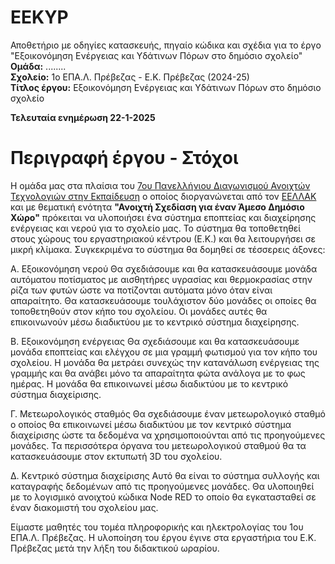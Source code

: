 # EEKYP
Αποθετήριο με οδηγίες κατασκευής, πηγαίο κώδικα και σχέδια για το έργο "Εξοικονόμηση Ενέργειας και Υδάτινων Πόρων στο δημόσιο σχολείο"<br>
**Ομάδα:** ........ <br/>
**Σχολείο:** 1ο ΕΠΑ.Λ. Πρέβεζας - Ε.Κ. Πρέβεζας (2024-25)<br/>
**Τίτλος έργου:** Εξοικονόμηση Ενέργειας και Υδάτινων Πόρων στο δημόσιο σχολείο<br/> 

<b>Τελευταία ενημέρωση 22-1-2025</b>

Περιγραφή έργου - Στόχοι
========================
Η ομάδα μας στα πλαίσια του <a href="https://openedtech.ellak.gr/">7ου Πανελλήνιου Διαγωνισμού Ανοιχτών Τεχνολογιών στην Εκπαίδευση</a> ο οποίος διοργανώνεται από τον <a href="https://eellak.ellak.gr/">ΕΕΛΛΑΚ</a> και με θεματική ενότητα <b>"Ανοιχτή Σχεδίαση για έναν Άμεσο Δημόσιο Χώρο"</b> πρόκειται να υλοποιήσει ένα σύστημα εποπτείας και διαχείρησης ενέργειας και νερού για το σχολείο μας. Το σύστημα θα τοποθετηθεί στους χώρους του εργαστηριακού κέντρου (Ε.Κ.) και θα λειτουργήσει σε μικρή κλίμακα. Συγκεκριμένα το σύστημα θα δομηθεί σε τέσσερεις άξονες:

Α. Εξοικονόμηση νερού
Θα σχεδιάσουμε και θα κατασκευάσουμε μονάδα αυτόματου ποτίσματος με αισθητήρες υγρασίας και θερμοκρασίας στην ρίζα των φυτών ώστε να ποτίζονται αυτόματα μόνο όταν είναι απαραίτητο. Θα κατασκευάσουμε τουλάχιστον δύο μονάδες οι οποίες θα τοποθετηθούν στον κήπο του σχολείου. Οι μονάδες αυτές θα επικοινωνούν μέσω διαδικτύου με το κεντρικό σύστημα διαχείρησης.

Β. Εξοικονόμηση ενέργειας
Θα σχεδιάσουμε και θα κατασκευάσουμε μονάδα εποπτείας και ελέγχου σε μια γραμμή φωτισμού για τον κήπο του σχολείου. Η μονάδα θα μετράει συνεχώς την κατανάλωση ενέργειας της γραμμής και θα ανάβει μόνο τα απαραίτητα φώτα ανάλογα με το φως ημέρας. Η μονάδα θα επικοινωνεί μέσω διαδικτύου με το κεντρικό σύστημα διαχείρισης.

Γ. Μετεωρολογικός σταθμός
Θα σχεδιάσουμε έναν μετεωρολογικό σταθμό ο οποίος θα επικοινωνεί μέσω διαδικτύου με τον κεντρικό σύστημα διαχείρισης ώστε τα δεδομένα να χρησιμοποιούνται από τις προηγούμενες μονάδες. Τα περισσότερα όργανα του μετεωρολογικού σταθμού θα τα κατασκευάσουμε στον εκτυπωτή 3D του σχολείου.

Δ. Κεντρικό σύστημα διαχείρισης
Αυτό θα είναι το σύστημα συλλογής και καταγραφής δεδομένων από τις προηγούμενες μονάδες. Θα υλοποιηθεί με το λογισμικό ανοιχτού κώδικα Node RED το οποίο θα εγκατασταθεί σε έναν διακομιστή του σχολείου μας. 


Είμαστε μαθητές του τομέα πληροφορικής και ηλεκτρολογίας του 1ου ΕΠΑ.Λ. Πρέβεζας. Η υλοποίηση του έργου έγινε στα εργαστήρια του Ε.Κ. Πρέβεζας μετά την λήξη του διδακτικού ωραρίου.

